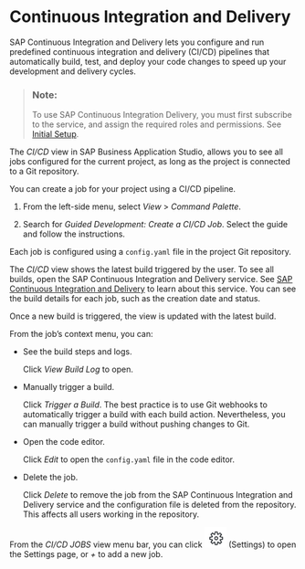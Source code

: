 <!-- loiob357cfe698f3424cb76c7a3070d9a2b3 -->

# Continuous Integration and Delivery

SAP Continuous Integration and Delivery lets you configure and run predefined continuous integration and delivery \(CI/CD\) pipelines that automatically build, test, and deploy your code changes to speed up your development and delivery cycles.

> ### Note:  
> To use SAP Continuous Integration Delivery, you must first subscribe to the service, and assign the required roles and permissions. See [Initial Setup](https://help.sap.com/docs/CONTINUOUS_DELIVERY/99c72101f7ee40d0b2deb4df72ba1ad3/719acaf61e4b4bf0a496483155c52570.html?language=en-US).

The *CI/CD* view in SAP Business Application Studio, allows you to see all jobs configured for the current project, as long as the project is connected to a Git repository.

You can create a job for your project using a CI/CD pipeline.

1.  From the left-side menu, select *View* \> *Command Palette*.

2.  Search for *Guided Development: Create a CI/CD Job*. Select the guide and follow the instructions.


Each job is configured using a `config.yaml` file in the project Git repository.

The *CI/CD* view shows the latest build triggered by the user. To see all builds, open the SAP Continuous Integration and Delivery service. See [SAP Continuous Integration and Delivery](https://help.sap.com/docs/CONTINUOUS_DELIVERY/99c72101f7ee40d0b2deb4df72ba1ad3/618ca03fdca24e56924cc87cfbb7673a.html?version=Cloud&language=en-US) to learn about this service. You can see the build details for each job, such as the creation date and status.

Once a new build is triggered, the view is updated with the latest build.

From the job’s context menu, you can:

-   See the build steps and logs.

    Click *View Build Log* to open.

-   Manually trigger a build.

    Click *Trigger a Build*. The best practice is to use Git webhooks to automatically trigger a build with each build action. Nevertheless, you can manually trigger a build without pushing changes to Git.

-   Open the code editor.

    Click *Edit* to open the `config.yaml` file in the code editor.

-   Delete the job.

    Click *Delete* to remove the job from the SAP Continuous Integration and Delivery service and the configuration file is deleted from the repository. This affects all users working in the repository.


From the *CI/CD JOBS* view menu bar, you can click ![](images/Settings_8317c84.png) \(Settings\) to open the Settings page, or *\+* to add a new job.

